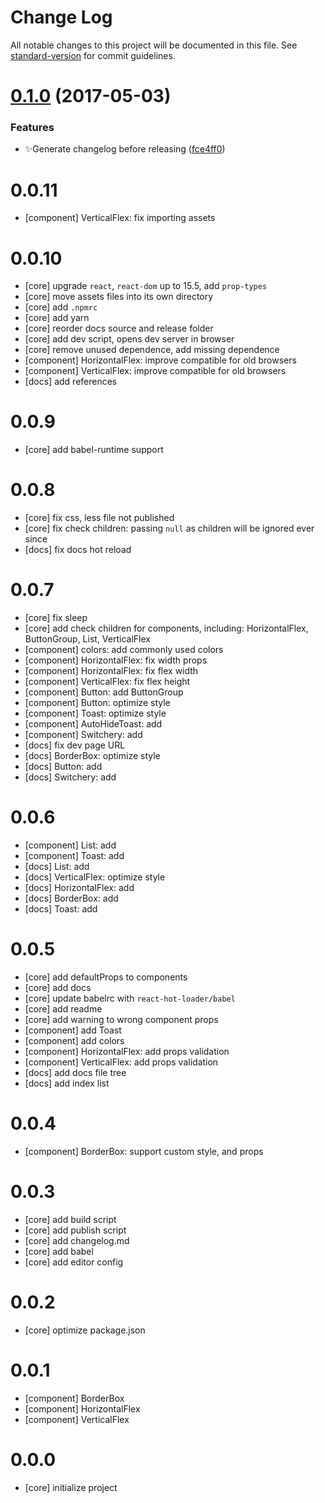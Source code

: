 # Change Log

All notable changes to this project will be documented in this file. See [standard-version](https://github.com/conventional-changelog/standard-version) for commit guidelines.

<a name="0.1.0"></a>
# [0.1.0](https://github.com/vivaxy/react-pianist/compare/v0.0.12...v0.1.0) (2017-05-03)


### Features

* :sparkles:Generate changelog before releasing ([fce4ff0](https://github.com/vivaxy/react-pianist/commit/fce4ff0))



# 0.0.11

- [component] VerticalFlex: fix importing assets

# 0.0.10

- [core] upgrade `react`, `react-dom` up to 15.5, add `prop-types`
- [core] move assets files into its own directory
- [core] add `.npmrc`
- [core] add yarn
- [core] reorder docs source and release folder
- [core] add dev script, opens dev server in browser
- [core] remove unused dependence, add missing dependence
- [component] HorizontalFlex: improve compatible for old browsers
- [component] VerticalFlex: improve compatible for old browsers
- [docs] add references

# 0.0.9

- [core] add babel-runtime support

# 0.0.8

- [core] fix css, less file not published
- [core] fix check children: passing `null` as children will be ignored ever since
- [docs] fix docs hot reload

# 0.0.7

- [core] fix sleep
- [core] add check children for components, including: HorizontalFlex, ButtonGroup, List, VerticalFlex
- [component] colors: add commonly used colors
- [component] HorizontalFlex: fix width props
- [component] HorizontalFlex: fix flex width
- [component] VerticalFlex: fix flex height
- [component] Button: add ButtonGroup
- [component] Button: optimize style
- [component] Toast: optimize style
- [component] AutoHideToast: add
- [component] Switchery: add
- [docs] fix dev page URL
- [docs] BorderBox: optimize style
- [docs] Button: add
- [docs] Switchery: add

# 0.0.6

- [component] List: add
- [component] Toast: add
- [docs] List: add
- [docs] VerticalFlex: optimize style
- [docs] HorizontalFlex: add
- [docs] BorderBox: add
- [docs] Toast: add

# 0.0.5

- [core] add defaultProps to components
- [core] add docs
- [core] update babelrc with `react-hot-loader/babel`
- [core] add readme
- [core] add warning to wrong component props
- [component] add Toast
- [component] add colors
- [component] HorizontalFlex: add props validation
- [component] VerticalFlex: add props validation
- [docs] add docs file tree
- [docs] add index list

# 0.0.4

- [component] BorderBox: support custom style, and props

# 0.0.3

- [core] add build script
- [core] add publish script
- [core] add changelog.md
- [core] add babel
- [core] add editor config

# 0.0.2

- [core] optimize package.json

# 0.0.1

- [component] BorderBox
- [component] HorizontalFlex
- [component] VerticalFlex

# 0.0.0

- [core] initialize project
